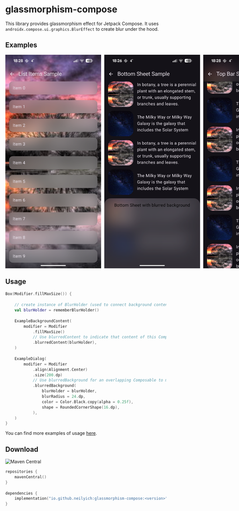 # glassmorphism-compose
This library provides glassmorphism effect for Jetpack Compose. It uses `androidx.compose.ui.graphics.BlurEffect` to create blur under the hood.

## Examples
<div style="display: flex; gap: 10px;">
    <img src="screenshots/list_items.png" alt="List Items" width=300>
    <img src="screenshots/bottom_sheet.png" alt="Bottom Sheet" width=300>
    <img src="screenshots/top_bar.png" alt="Top Bar" width=300>
</div>

## Usage
```kotlin
Box(Modifier.fillMaxSize()) {

    // create instance of BlurHolder (used to connect background content with overlapping content)
    val blurHolder = rememberBlurHolder()

    ExampleBackgroundContent(
        modifier = Modifier
            .fillMaxSize()
            // Use blurredContent to indicate that content of this Composable must be blurred where it is overlapped
            .blurredContent(blurHolder),
    )

    ExampleDialog(
        modifier = Modifier
            .align(Alignment.Center)
            .size(200.dp)
            // Use blurredBackground for an overlapping Composable to make its background blurred
            .blurredBackground(
                blurHolder = blurHolder,
                blurRadius = 24.dp,
                color = Color.Black.copy(alpha = 0.25f),
                shape = RoundedCornerShape(16.dp),
            ),
    )
}
```

You can find more examples of usage [here](samples/src/commonMain/kotlin/io/github/neilyich/glassmorphism/samples).

## Download

![Maven Central](https://img.shields.io/maven-central/v/io.github.neilyich/glassmorphism-compose)

```kotlin
repositories {
    mavenCentral()
}

dependencies {
    implementation("io.github.neilyich:glassmorphism-compose:<version>")
}
```

